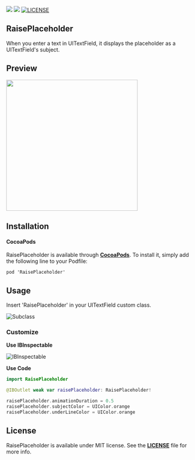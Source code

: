 ![](https://img.shields.io/badge/Swift-3.1-orange.svg) ![](https://img.shields.io/badge/pod-1.0.1-blue.svg) [![LICENSE](https://img.shields.io/packagist/l/doctrine/orm.svg)](https://github.com/najanda89/RaisePlaceholder/blob/master/LICENSE)

## RaisePlaceholder

When you enter a text in UITextField, it displays the placeholder as a UITextField's subject.

## Preview
<img src="https://drive.google.com/uc?id=0BziiFaGlWpr-MGRrR1BNV0dCQ3c" width="350">

## Installation

#### CocoaPods
RaisePlaceholder is available through **[CocoaPods](https://cocoapods.org/)**. To install it, simply add the following line to your Podfile:

``` 
pod 'RaisePlaceholder'
```

## Usage

Insert 'RaisePlaceholder' in your UITextField custom class.

![Subclass](https://drive.google.com/uc?id=0BziiFaGlWpr-akEzbXpiOEMtZ0U)

### Customize

**Use IBInspectable**

![IBInspectable](https://drive.google.com/uc?id=0BziiFaGlWpr-YTdneXJyUlh4a2c)

**Use Code**

```Swift
import RaisePlaceholder

@IBOutlet weak var raisePlaceholder: RaisePlaceholder!

raisePlaceholder.animationDuration = 0.5
raisePlaceholder.subjectColor = UIColor.orange
raisePlaceholder.underLineColor = UIColor.orange

```

## License
RaisePlaceholder is available under MIT license. See the **[LICENSE](https://github.com/najanda89/RaisePlaceholder/blob/master/LICENSE)** file for more info.
